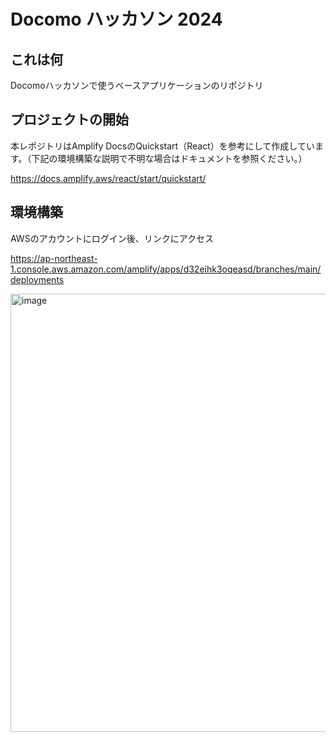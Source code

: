 # Docomo ハッカソン 2024

## これは何

Docomoハッカソンで使うベースアプリケーションのリポジトリ

## プロジェクトの開始

本レポジトリはAmplify DocsのQuickstart（React）を参考にして作成しています。（下記の環境構築な説明で不明な場合はドキュメントを参照ください。）

https://docs.amplify.aws/react/start/quickstart/

## 環境構築

AWSのアカウントにログイン後、リンクにアクセス

https://ap-northeast-1.console.aws.amazon.com/amplify/apps/d32eihk3oqeasd/branches/main/deployments

<img width="701" alt="image" src="https://github.com/user-attachments/assets/63d8c649-eb8d-46a2-9410-6f8b6a594c09">





